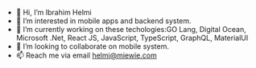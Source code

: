 - 👋 Hi, I’m Ibrahim Helmi
- 👀 I’m interested in mobile apps and backend system.
- 🌱 I’m currently working on these techologies:GO Lang, Digital Ocean, Microsoft .Net, React JS, JavaScript, TypeScript, GraphQL, MaterialUI
- 💞️ I’m looking to collaborate on mobile system.
- 📫 Reach me via email helmi@miewie.com

<!---
ihbaz80/ihbaz80 is a ✨ special ✨ repository because its `README.md` (this file) appears on your GitHub profile.
You can click the Preview link to take a look at your changes.
--->
